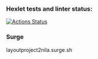 ### Hexlet tests and linter status:

[![Actions Status](https://github.com/niilak/layout-designer-project-lvl2/workflows/hexlet-check/badge.svg)](https://github.com/niilak/layout-designer-project-lvl2/actions)

### Surge

layoutproject2nila.surge.sh
